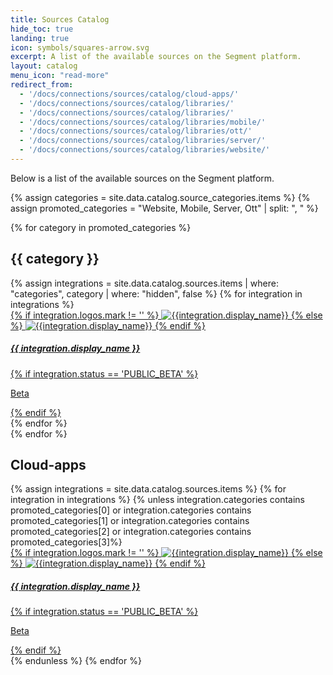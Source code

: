 ```yaml
---
title: Sources Catalog
hide_toc: true
landing: true
icon: symbols/squares-arrow.svg
excerpt: A list of the available sources on the Segment platform. 
layout: catalog
menu_icon: "read-more"
redirect_from:
  - '/docs/connections/sources/catalog/cloud-apps/'
  - '/docs/connections/sources/catalog/libraries/'
  - '/docs/connections/sources/catalog/libraries/'
  - '/docs/connections/sources/catalog/libraries/mobile/'
  - '/docs/connections/sources/catalog/libraries/ott/'
  - '/docs/connections/sources/catalog/libraries/server/'
  - '/docs/connections/sources/catalog/libraries/website/'
---
```

Below is a list of the available sources on the Segment platform.


<div class="destinations-catalog">
  {% assign categories = site.data.catalog.source_categories.items %}
  {% assign promoted_categories = "Website, Mobile, Server, Ott" | split: ", " %}

  {% for category in promoted_categories %}
    <div class="destinations-catalog__section markdown" id="{{ category | slugify }}">
      <h2 class="destinations-catalog__title" id="{{ category | slugify }}">
        {{ category }}
      </h2>
      <div class="flex flex--wrap waffle waffle--xlarge">
        {% assign integrations = site.data.catalog.sources.items | where: "categories", category | where: "hidden", false %}
        {% for integration in integrations %}
          <div class="flex__column flex__column--6">
            <a class="thumbnail-integration flex flex--middle" href="{{ site.baseurl }}/{{ integration.url }}">
              <div class="thumbnail-integration__content">
                <div class="flex flex--wrap flex--middle waffle waffle--xlarge@medium">
                  <div class="flex__column flex__column--12 flex__column--2@medium thumbnail-integration__logo-wrapper">
                    {% if integration.logos.mark != '' %}
                      <img class="thumbnail-integration__logo image" alt="{{integration.display_name}}" src="{{integration.logo.url}}" />
                    {% else %}
                      <img class="thumbnail-integration__logo image" alt="{{integration.display_name}}" src="{{integration.logo.url}}" />
                    {% endif %}
                  </div>
                  <h5 class="flex__column flex__column--12 flex__column--10@medium">{{ integration.display_name }}</h5>
                </div>
                {% if integration.status == 'PUBLIC_BETA' %}
                  <p class="thumbnail-integration__label">Beta</p>
                {% endif %}
              </div>
            </a>
          </div>
        {% endfor %}
      </div>
    </div>
  {% endfor %}


  <div class="destinations-catalog__section markdown" id="cloud-apps">
    <h2 class="destinations-catalog__title" id="cloud-apps">
      Cloud-apps
    </h2>
    <div class="flex flex--wrap waffle waffle--xlarge">
      {% assign integrations = site.data.catalog.sources.items %}
      {% for integration in integrations %}
        {% unless integration.categories contains promoted_categories[0] or integration.categories contains promoted_categories[1] or integration.categories contains promoted_categories[2] or integration.categories contains promoted_categories[3]%}
          <div class="flex__column flex__column--6">
            <a class="thumbnail-integration flex flex--middle" href="{{ site.baseurl }}/{{ integration.url }}">
              <div class="thumbnail-integration__content">
                <div class="flex flex--wrap flex--middle waffle waffle--xlarge@medium">
                  <div class="flex__column flex__column--12 flex__column--2@medium thumbnail-integration__logo-wrapper">
                    {% if integration.logos.mark != '' %}
                      <img class="thumbnail-integration__logo image" alt="{{integration.display_name}}" src="{{integration.logo.url}}" />
                    {% else %}
                      <img class="thumbnail-integration__logo image" alt="{{integration.display_name}}" src="{{integration.logo.url}}" />
                    {% endif %}
                  </div>
                  <h5 class="flex__column flex__column--12 flex__column--10@medium">{{ integration.display_name }}</h5>
                </div>
                {% if integration.status == 'PUBLIC_BETA' %}
                  <p class="thumbnail-integration__label">Beta</p>
                {% endif %}
              </div>
            </a>
          </div>
        {% endunless %}
      {% endfor %}
    </div>
  </div>
</div>


